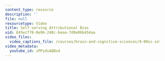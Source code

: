 ```yaml
---
content_type: resource
description: ''
file: null
resourcetype: Video
title: Self-serving Attributional Bias
uid: 845ecf78-0e96-248c-beaa-7d9e06b454aa
video_files:
  video_captions_file: /courses/brain-and-cognitive-sciences/9-00sc-introduction-to-psychology-fall-2011/social-psychology-ii/self-serving-attributional-bias/zPPsdsAQBx4.vtt
video_metadata:
  youtube_id: zPPsdsAQBx4
---
```

